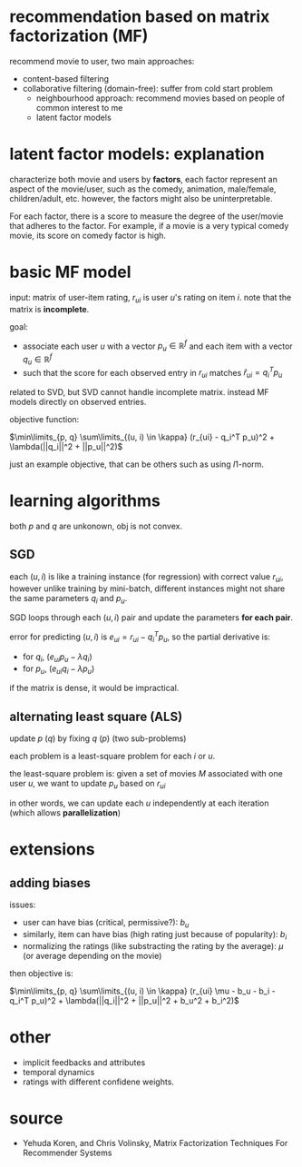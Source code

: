 # recommendation based on matrix factorization (MF)

recommend movie to user, two main approaches:

- content-based filtering
- collaborative filtering (domain-free): suffer from cold start problem
  - neighbourhood approach: recommend movies based on people of common interest to me
  - latent factor models

# latent factor models: explanation

characterize both movie and users by **factors**, each factor represent an aspect of the movie/user, such as the comedy, animation, male/female, children/adult, etc. however, the factors might also be uninterpretable. 

For each factor, there is a score to measure the degree of the user/movie that adheres to the factor. For example, if a movie is a very typical comedy movie, its score on comedy factor is high.

# basic MF model
input: matrix of user-item rating, $`r_{ui}`$ is user $`u`$'s rating on item $`i`$. note that the matrix is **incomplete**. 

goal: 

- associate each user $`u`$ with a vector $`p_u \in \mathbb{R}^f`$ and each item with a vector $`q_u \in \mathbb{R}^f`$
- such that the score for each observed entry in $`r_{ui}`$ matches $`\hat{r}_{ui} = q^T_i p_u`$

related to SVD, but SVD cannot handle incomplete matrix. 
instead MF models directly on observed entries. 

objective function:

$`\min\limits_{p, q} \sum\limits_{(u, i) \in \kappa} (r_{ui} - q_i^T p_u)^2 + \lambda(||q_i||^2 + ||p_u||^2)`$

just an example objective, that can be others such as using $`l1`$-norm. 


# learning algorithms

both $`p`$ and $`q`$ are unkonown, obj is not convex. 

## SGD

each $`(u, i)`$ is like a training instance (for regression) with correct value $`r_{ui}`$, 
however unlike training by mini-batch, different instances might not share the same parameters $`q_i`$ and $`p_u`$. 

SGD loops through each $`(u, i)`$ pair and update the parameters **for each pair**. 

error for predicting $`(u, i)`$ is $`e_{ui}=r_{ui} - q_i^T p_u`$, so the partial derivative is:

- for $`q_i`$, $`(e_{ui} p_u - \lambda q_i)`$
- for $`p_u`$, $`(e_{ui} q_i - \lambda p_u)`$

if the matrix is dense, it would be impractical. 

## alternating least square (ALS)

update $`p`$ ($`q`$) by fixing $`q`$ ($`p`$) (two sub-problems)

each problem is a least-square problem for each $`i`$ or $`u`$. 

the least-square problem is: given a set of movies $`M`$ associated with one user $`u`$, we want to update $`p_u`$ based on $`r_{ui}`$

in other words, we can update each $`u`$ independently at each iteration (which allows **parallelization**)

# extensions

## adding biases

issues: 

- user can have bias (critical, permissive?): $`b_u`$
- similarly, item can have bias (high rating just because of popularity): $`b_i`$
- normalizing the ratings (like substracting the rating by the average): $`\mu`$ (or average depending on the movie)

then objective is: 


$`\min\limits_{p, q} \sum\limits_{(u, i) \in \kappa} (r_{ui} \mu - b_u - b_i - q_i^T p_u)^2 + \lambda(||q_i||^2 + ||p_u||^2 + b_u^2 + b_i^2)`$

# other

- implicit feedbacks and attributes
- temporal dynamics
- ratings with different confidene weights. 


# source

- Yehuda Koren, and Chris Volinsky, Matrix Factorization Techniques For Recommender Systems
